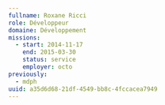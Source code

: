 ```yaml
---
fullname: Roxane Ricci
role: Développeur
domaine: Développement
missions:
  - start: 2014-11-17
    end: 2015-03-30
    status: service
    employer: octo
previously:
  - mdph
uuid: a35d6d68-21df-4549-bb8c-4fccacea7949
---
```


